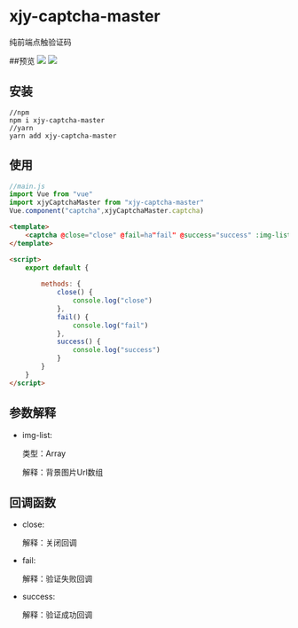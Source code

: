 # xjy-captcha-master
纯前端点触验证码

##预览
![](lib/preview/preview.png)
![](lib/preview/preview1.png)
## 安装
```
//npm
npm i xjy-captcha-master
//yarn
yarn add xjy-captcha-master
```
## 使用
```javascript
//main.js
import Vue from "vue"
import xjyCaptchaMaster from "xjy-captcha-master"
Vue.component("captcha",xjyCaptchaMaster.captcha)
```
```html
<template>
    <captcha @close="close" @fail=ha"fail" @success="success" :img-list="['https://files.hyz.cool/files/photos/3298760b6d63211941cf6760539beb56.jpg']"/>
</template>

<script>
    export default {
       
        methods: {
            close() {
                console.log("close")
            },
            fail() {
                console.log("fail")
            },
            success() {
                console.log("success")
            }
        }
    }
</script>
```
## 参数解释


 - img-list:
 
   类型：Array

    解释：背景图片Url数组


## 回调函数

 - close:

    解释：关闭回调
    
 - fail:

    解释：验证失败回调
    
 - success:

    解释：验证成功回调
